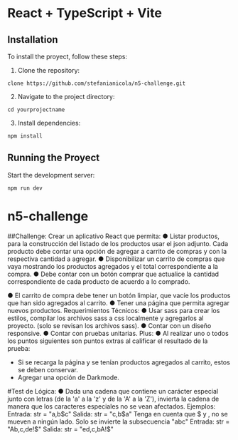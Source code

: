 # React + TypeScript + Vite

## Installation

To install the proyect, follow these steps:

1. Clone the repository:

`clone https://github.com/stefanianicola/n5-challenge.git`

2. Navigate to the project directory:

`cd yourprojectname`

3. Install dependencies:

`npm install
`

## Running the Proyect

Start the development server:

`npm run dev`

# n5-challenge

##Challenge:
Crear un aplicativo React que permita:
● Listar productos, para la construcción del listado de los productos usar
el json adjunto. Cada producto debe contar una opción de agregar a
carrito de compras y con la respectiva cantidad a agregar.
● Disponibilizar un carrito de compras que vaya mostrando los productos
agregados y el total correspondiente a la compra.
● Debe contar con un botón comprar que actualice la cantidad
correspondiente de cada producto de acuerdo a lo comprado.

● El carrito de compra debe tener un botón limpiar, que vacíe los
productos que han sido agregados al carrito.
● Tener una página que permita agregar nuevos productos.
Requerimientos Técnicos:
● Usar sass para crear los estilos, compilar los archivos sass a css
localmente y agregarlos al proyecto. (solo se revisan los archivos sass).
● Contar con un diseño responsive.
● Contar con pruebas unitarias.
Plus:
● Al realizar uno o todos los puntos siguientes son puntos extras al
calificar el resultado de la prueba:

- Si se recarga la página y se tenían productos agregados al carrito,
  estos se deben conservar.
- Agregar una opción de Darkmode.

#Test de Lógica:
● Dada una cadena que contiene un carácter especial junto con letras (de
la 'a' a la 'z' y de la 'A' a la 'Z'), invierta la cadena de manera que los
caracteres especiales no se vean afectados.
Ejemplos:
Entrada: str = "a,b$c"
Salida: str = "c,b$a"
Tenga en cuenta que $ y , no se mueven a ningún lado.
Solo se invierte la subsecuencia "abc"
Entrada: str = "Ab,c,de!$"
Salida: str = "ed,c,bA!$"
